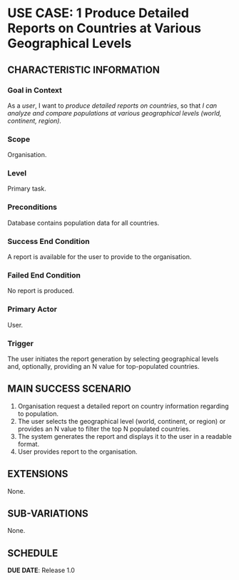 # USE CASE: 1 Produce Detailed Reports on Countries at Various Geographical Levels

## CHARACTERISTIC INFORMATION

### Goal in Context
As a *user*, I want to *produce detailed reports on countries*, so that *I can analyze and compare populations at various geographical levels (world, continent, region).*

### Scope

Organisation.

### Level

Primary task.

### Preconditions

Database contains population data for all countries.

### Success End Condition

A report is available for the user to provide to the organisation.

### Failed End Condition

No report is produced.

### Primary Actor

User.

### Trigger
The user initiates the report generation by selecting geographical levels and, optionally, providing an N value for top-populated countries.

## MAIN SUCCESS SCENARIO

1. Organisation request a detailed report on country information regarding to population.
2. The user selects the geographical level (world, continent, or region) or provides an N value to filter the top N populated countries.
3. The system generates the report and displays it to the user in a readable format.
4. User provides report to the organisation.

## EXTENSIONS

None.

## SUB-VARIATIONS

None.

## SCHEDULE

**DUE DATE**: Release 1.0